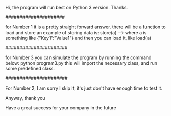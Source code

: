 Hi, the program will run best on Python 3 version. Thanks.

#####################

for Number 1 it is a pretty straight forward answer.
there will be a function to load and store
an example of storing data is:
store(a) --> where a is something like {"Key1":"Value1"}
and then you can load it, like
load(a)

######################

for Number 3
you can simulate the program by running the command below:
python program3.py
this will import the necessary class, and run some predefined class.

######################

For Number 2, I am sorry I skip it, it's just don't have enough time to test it.

Anyway, thank you

Have a great success for your company in the future
